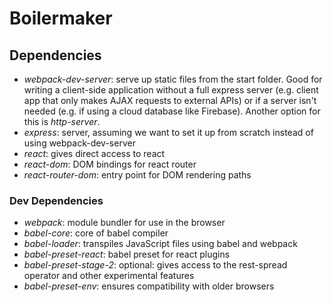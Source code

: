 # Boilermaker

## Dependencies

* *webpack-dev-server*: serve up static files from the start folder. Good for writing a client-side application without a full express server (e.g. client app that only makes AJAX requests to external APIs) or if a server isn't needed (e.g. if using a cloud database like Firebase). Another option for this is *http-server*.
* *express*: server, assuming we want to set it up from scratch instead of using webpack-dev-server
* *react*: gives direct access to react
* *react-dom*: DOM bindings for react router
* *react-router-dom*: entry point for DOM rendering paths

### Dev Dependencies

* *webpack*: module bundler for use in the browser
* *babel-core*: core of babel compiler
* *babel-loader*: transpiles JavaScript files using babel and webpack
* *babel-preset-react*: babel preset for react plugins
* *babel-preset-stage-2*: optional: gives access to the rest-spread operator and other experimental features
* *babel-preset-env*: ensures compatibility with older browsers

